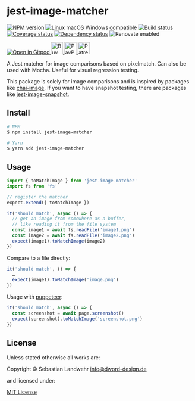 <!-- TITLE/ -->
# jest-image-matcher
<!-- /TITLE -->

<!-- BADGES/ -->
[![NPM version](https://img.shields.io/npm/v/jest-image-matcher.svg)](https://npmjs.org/package/jest-image-matcher)
![Linux macOS Windows compatible](https://img.shields.io/badge/os-linux%20%7C%C2%A0macos%20%7C%C2%A0windows-blue)
[![Build status](https://github.com/dword-design/jest-image-matcher/workflows/build/badge.svg)](https://github.com/dword-design/jest-image-matcher/actions)
[![Coverage status](https://img.shields.io/coveralls/dword-design/jest-image-matcher)](https://coveralls.io/github/dword-design/jest-image-matcher)
[![Dependency status](https://img.shields.io/david/dword-design/jest-image-matcher)](https://david-dm.org/dword-design/jest-image-matcher)
![Renovate enabled](https://img.shields.io/badge/renovate-enabled-brightgreen)

<a href="https://gitpod.io/#https://github.com/dword-design/bar">
  <img src="https://gitpod.io/button/open-in-gitpod.svg" alt="Open in Gitpod">
</a><a href="https://www.buymeacoffee.com/dword">
  <img
    src="https://www.buymeacoffee.com/assets/img/guidelines/download-assets-sm-2.svg"
    alt="Buy Me a Coffee"
    height="32"
  >
</a><a href="https://paypal.me/SebastianLandwehr">
  <img
    src="https://dword-design.de/images/paypal.svg"
    alt="PayPal"
    height="32"
  >
</a><a href="https://www.patreon.com/dworddesign">
  <img
    src="https://dword-design.de/images/patreon.svg"
    alt="Patreon"
    height="32"
  >
</a>
<!-- /BADGES -->

<!-- DESCRIPTION/ -->
A Jest matcher for image comparisons based on pixelmatch. Can also be used with Mocha. Useful for visual regression testing.
<!-- /DESCRIPTION -->

This package is solely for image comparisons and is inspired by packages like [chai-image](https://www.npmjs.com/package/chai-image). If you want to have snapshot testing, there are packages like [jest-image-snapshot](https://www.npmjs.com/package/jest-image-snapshot).

<!-- INSTALL/ -->
## Install

```bash
# NPM
$ npm install jest-image-matcher

# Yarn
$ yarn add jest-image-matcher
```
<!-- /INSTALL -->

## Usage

```js
import { toMatchImage } from 'jest-image-matcher'
import fs from 'fs'

// register the matcher
expect.extend({ toMatchImage })

it('should match', async () => {
  // get an image from somewhere as a buffer,
  // like reading it from the file system
  const image1 = await fs.readFile('image1.png')
  const image2 = await fs.readFile('image2.png')
  expect(image1).toMatchImage(image2)
})
```

Compare to a file directly:
```js
it('should match', () => {
  …
  expect(image1).toMatchImage('image.png')
})
```

Usage with [puppeteer](https://www.npmjs.com/package/puppeteer):
```js
it('should match', async () => {
  const screenshot = await page.screenshot()
  expect(screenshot).toMatchImage('screenshot.png')
})
```

<!-- LICENSE/ -->
## License

Unless stated otherwise all works are:

Copyright &copy; Sebastian Landwehr <info@dword-design.de>

and licensed under:

[MIT License](https://opensource.org/licenses/MIT)
<!-- /LICENSE -->

